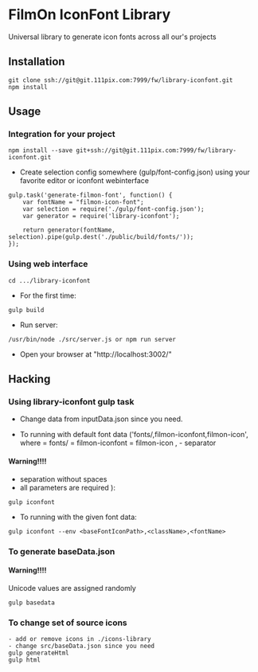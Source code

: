 # FilmOn IconFont Library

Universal library to generate icon fonts across all our's projects

## Installation

```
git clone ssh://git@git.111pix.com:7999/fw/library-iconfont.git
npm install
```

## Usage

### Integration for your project

```
npm install --save git+ssh://git@git.111pix.com:7999/fw/library-iconfont.git
```

 - Create selection config somewhere (gulp/font-config.json) using your favorite editor or iconfont webinterface

```
gulp.task('generate-filmon-font', function() {
	var fontName = "filmon-icon-font";
	var selection = require('./gulp/font-config.json');
	var generator = require('library-iconfont');

	return generator(fontName, selection).pipe(gulp.dest('./public/build/fonts/'));
});

```

### Using web interface
```
cd .../library-iconfont  
```  

 - For the first time:
```
gulp build
```

 - Run server:
```
/usr/bin/node ./src/server.js or npm run server  
```  

 - Open your browser at "http://localhost:3002/"

## Hacking

### Using library-iconfont gulp task

 - Change data from inputData.json since you need.

 - To running with default font data ('fonts/,filmon-iconfont,filmon-icon', where
 <baseFontIconPath> = fonts/
 <className> = filmon-iconfont
 <fontName> = filmon-icon
 , - separator
####  Warning!!!! 
  - separation without spaces
  - all parameters are required
 ):

```
gulp iconfont
```

 - To running with the given font data:

```
gulp iconfont --env <baseFontIconPath>,<className>,<fontName>
```

### To generate baseData.json
####  Warning!!!! 
Unicode values are assigned randomly
```
gulp basedata
```


### To change set of source icons

```
- add or remove icons in ./icons-library
- change src/baseData.json since you need
gulp generateHtml
gulp html
```